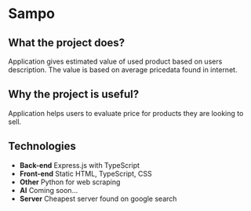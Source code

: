 # Sampo

## What the project does?

Application gives estimated value of used product based on users description. The value is based on average pricedata found in internet.

## Why the project is useful?

Application helps users to evaluate price for products they are looking to sell.

## Technologies

- **Back-end** Express.js with TypeScript
- **Front-end** Static HTML, TypeScript, CSS
- **Other** Python for web scraping
- **AI** Coming soon...
- **Server** Cheapest server found on google search

